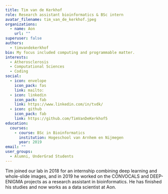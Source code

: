 ```yaml
---
title: Tim van de Kerkhof
role: Research assistant bioinformatics & BSc intern
avatar_filename: tim_van_de_kerkhof.jpeg
organizations:
  - name: Aon
    url: ""
superuser: false
authors:
  - timvandekerkhof
bio: My focus included computing and programmable matter.
interests:
  - Atherosclerosis
  - Computational Sciences
  - Coding
social:
  - icon: envelope
    icon_pack: fas
    link: mailto:
  - icon: linkedin
    icon_pack: fab
    link: https://www.linkedin.com/in/tvdk/
  - icon: github
    icon_pack: fab
    link: https://github.com/TimVanDeKerkhof5
education:
  courses:
    - course: BSc in Bioinformatics
      institution: Hogeschool van Arnhem en Nijmegen
      year: 2019
email: ""
user_groups:
  - Alumni, UnderGrad Students
---
```

Tim joined our lab in 2018 for an internship combining deep learning and whole-slide images, and in 2019 he worked on the CONVOCALS and DEEP-ENIGMA projects as a research assistant in bioinformatics. He has finished his studies and now works as a data scientist at Aon.
